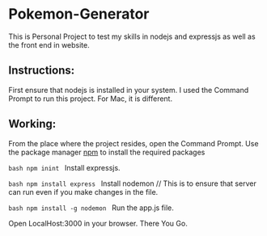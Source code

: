 # Pokemon-Generator
This is Personal Project to test my skills in nodejs and expressjs as well as the front end in website.

## Instructions:
First ensure that nodejs is installed in your system.
I used the Command Prompt to run this project.
For Mac, it is different.

## Working:
From the place where the project resides, open the Command Prompt.
Use the package manager [npm](https://www.npmjs.com/) to install the required packages

``bash
npm inint
``
Install expressjs.

``bash
npm install express
``
Install nodemon  // This is to ensure that server can run even if you make changes in the file.

``bash
npm install -g nodemon
``
Run the app.js file.

Open LocalHost:3000 in your browser.
There You Go.
